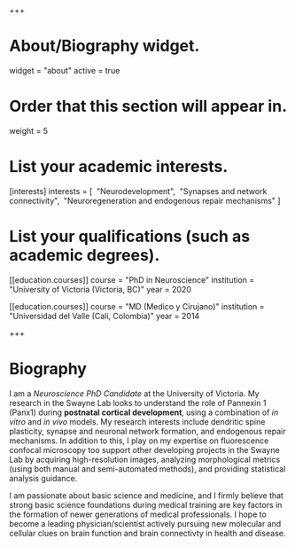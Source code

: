 +++
# About/Biography widget.
widget = "about"
active = true

# Order that this section will appear in.
weight = 5

# List your academic interests.
[interests]
  interests = [
​    "Neurodevelopment",
​    "Synapses and network connectivity",
​    "Neuroregeneration and endogenous repair mechanisms"
  ]
# List your qualifications (such as academic degrees).
[[education.courses]]
  course = "PhD in Neuroscience"
  institution = "University of Victoria (Victoria, BC)"
  year = 2020

[[education.courses]]
  course = "MD (Medico y Cirujano)"
  institution = "Universidad del Valle (Cali, Colombia)"
  year = 2014

+++

# Biography

I am a _Neuroscience PhD Candidate_ at the University of Victoria. My research in the Swayne Lab looks to understand the role of Pannexin 1 (Panx1) during **postnatal cortical development**, using a combination of _in vitro_ and _in vivo_ models. My research interests include dendritic spine plasticity, synapse and neuronal network formation, and endogenous repair mechanisms. In addition to this, I play on my expertise on fluorescence confocal microscopy too support other developing projects in the Swayne Lab by acquiring high-resolution images, analyzing morphological metrics (using both manual and semi-automated methods), and providing statistical analysis guidance.

I am passionate about basic science and medicine, and I firmly believe that strong basic science foundations during medical training are key factors in the formation of newer generations of medical professionals. I hope to become a leading physician/scientist actively pursuing new molecular and cellular clues on brain function and brain connectivty in health and disease. 
